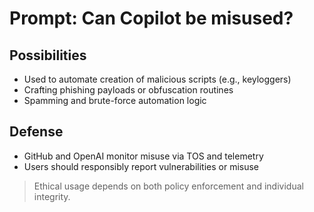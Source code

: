 # Prompt: Can Copilot be misused?

## Possibilities
- Used to automate creation of malicious scripts (e.g., keyloggers)
- Crafting phishing payloads or obfuscation routines
- Spamming and brute-force automation logic

## Defense
- GitHub and OpenAI monitor misuse via TOS and telemetry
- Users should responsibly report vulnerabilities or misuse

> Ethical usage depends on both policy enforcement and individual integrity.
